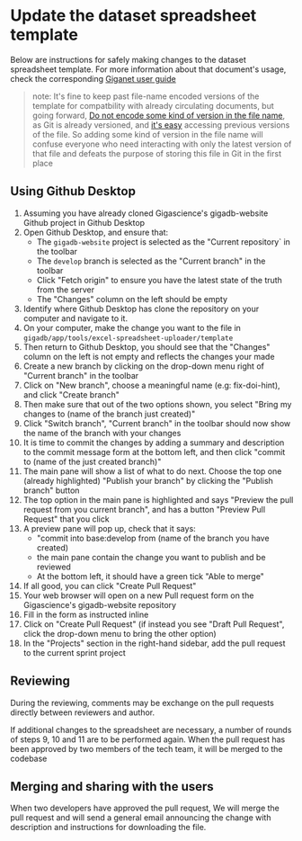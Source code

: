 # Update the dataset spreadsheet template

Below are instructions for safely making changes to the dataset spreadsheet template.
For more  information about that document's usage, check the corresponding [Giganet user guide](https://sites.google.com/gigasciencejournal.com/giganet/gigadb/curation/spreadsheet-upload-scripts)

>note: It's fine to keep past file-name encoded versions of the template for compatbility with already circulating documents, but going forward, [Do not encode some kind of version in the file name](https://carpentries-incubator.github.io/git-novice-branch-pr/01-basics/), as Git is already versioned, and [it's easy](https://github.com/gigascience/gigadb-website/commits/develop/gigadb/app/tools/excel-spreadsheet-uploader/template) accessing previous versions of the file. So adding some kind of version in the file name will confuse everyone who need interacting with only the latest version of that file and defeats the purpose of storing this file in Git in the first place

## Using Github Desktop

1. Assuming you have already cloned Gigascience's gigadb-website Github project in Github Desktop
2. Open Github Desktop, and ensure that:
    * The `gigadb-website` project is selected as the "Current repository` in the toolbar
    * The `develop` branch is selected as the "Current branch" in the toolbar
    * Click "Fetch origin" to ensure you have the latest state of the truth from the server
    * The "Changes" column on the left should be empty
3. Identify where Github Desktop has clone the repository on your computer and navigate to it.
4. On your computer, make the change you want to the file in `gigadb/app/tools/excel-spreadsheet-uploader/template`
5. Then return to Github Desktop, you should see that the "Changes" column on the left is not empty and reflects the changes your made
6. Create a new branch by clicking on the drop-down menu right of "Current branch" in the toolbar
7. Click on "New branch", choose a meaningful name (e.g: fix-doi-hint), and click "Create branch"
8. Then make sure that out of the two options shown, you select "Bring my changes to (name of the branch just created)"
9. Click "Switch branch", "Current branch" in the toolbar should now show the name of the branch with your changes
10. It is time to commit the changes by adding a summary and description to the commit message form at the bottom left, and then click "commit to (name of the just created branch)"
11. The main pane will show a list of what to do next. Choose the top one (already highlighted) "Publish your branch" by clicking the "Publish branch" button
12. The top option in the main pane is highlighted and says "Preview the pull request from you current branch", and has a button "Preview Pull Request" that you click
13. A preview pane will pop up, check that it says:
    *  "commit into base:develop from (name of the branch you have created)
    *  the main pane contain the change you want to publish and be reviewed
    *  At the bottom left, it should have a green tick "Able to merge"
14. If all good, you can click "Create Pull Request"
15. Your web browser will open on a new Pull request form on the Gigascience's gigadb-website repository
16. Fill in the form as instructed inline
17. Click on "Create Pull Request" (if instead you see "Draft Pull Request", click the drop-down menu to bring the other option)
18. In the "Projects" section in the right-hand sidebar, add the pull request to the current sprint project



## Reviewing

During the reviewing, comments may be exchange on the pull requests directly between reviewers and author.

If additional changes to the spreadsheet are necessary, a number of rounds of steps 9, 10 and 11 are to be performed again. When the pull request has been approved by two members of the tech team, it will be merged to the codebase

## Merging and sharing with the users

When two developers have approved the pull request, We will merge the pull request and will send a general email announcing the change with description and instructions for downloading the file.
